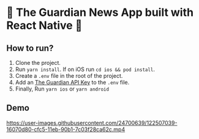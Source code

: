 # 📰 The Guardian News App built with React Native 📰

## How to run?

1. Clone the project.
2. Run `yarn install`. If on iOS run `cd ios && pod install`.
3. Create a `.env` file in the root of the project.
4. Add an <a href="https://bonobo.capi.gutools.co.uk/register/developer" target="_blank">The Guardian API Key</a> to the `.env` file.
5. Finally, Run `yarn ios` or `yarn android`

## Demo

https://user-images.githubusercontent.com/24700639/122507039-16070d80-cfc5-11eb-90b1-7c03f28ca62c.mp4


